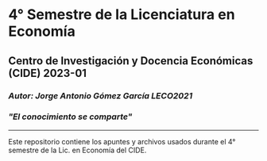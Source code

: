 # 4° Semestre de la Licenciatura en Economía
## Centro de Investigación y Docencia Económicas (CIDE) 2023-01

### _Autor: Jorge Antonio Gómez García LECO2021_
### _"El conocimiento se comparte"_

---

Este repositorio contiene los apuntes y archivos usados durante el 4° semestre de la Lic. en Economía del CIDE. 